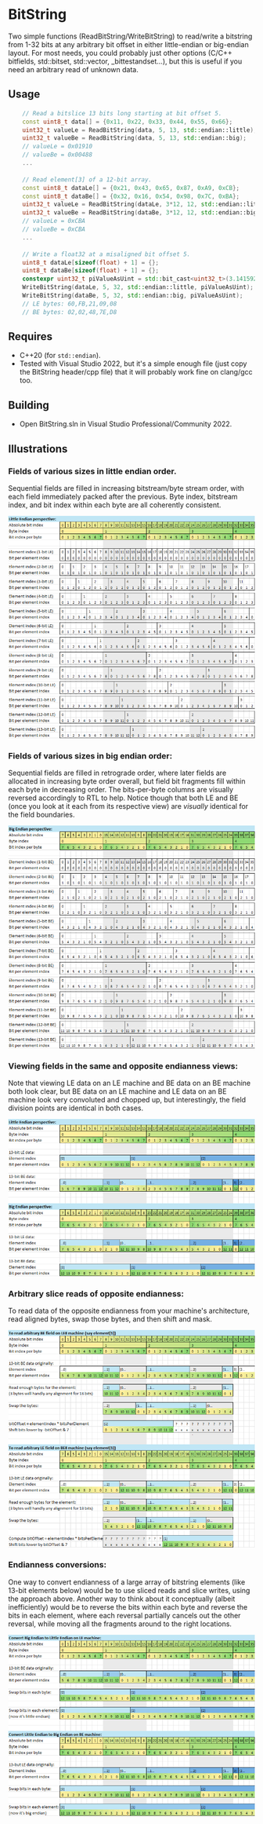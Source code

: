 # BitString
Two simple functions (ReadBitString/WriteBitString) to read/write a bitstring from 1-32 bits at any arbitrary bit offset in either little-endian or big-endian layout.
For most needs, you could probably just other options (C/C++ bitfields, std::bitset, std::vector<bool>, _bittestandset...), but this is useful if you need an arbitrary read of unknown data.

## Usage

```c++
    // Read a bitslice 13 bits long starting at bit offset 5.
    const uint8_t data[] = {0x11, 0x22, 0x33, 0x44, 0x55, 0x66};
    uint32_t valueLe = ReadBitString(data, 5, 13, std::endian::little);
    uint32_t valueBe = ReadBitString(data, 5, 13, std::endian::big);
    // valueLe = 0x01910
    // valueBe = 0x00488
    ...

    // Read element[3] of a 12-bit array.
    const uint8_t dataLe[] = {0x21, 0x43, 0x65, 0x87, 0xA9, 0xCB};
    const uint8_t dataBe[] = {0x32, 0x16, 0x54, 0x98, 0x7C, 0xBA};
    uint32_t valueLe = ReadBitString(dataLe, 3*12, 12, std::endian::little);
    uint32_t valueBe = ReadBitString(dataBe, 3*12, 12, std::endian::big);
    // valueLe = 0xCBA
    // valueBe = 0xCBA
    ...

    // Write a float32 at a misaligned bit offset 5.
    uint8_t dataLe[sizeof(float) + 1] = {};
    uint8_t dataBe[sizeof(float) + 1] = {};
    constexpr uint32_t piValueAsUint = std::bit_cast<uint32_t>(3.14159265358979323846f);
    WriteBitString(dataLe, 5, 32, std::endian::little, piValueAsUint);
    WriteBitString(dataBe, 5, 32, std::endian::big, piValueAsUint);
    // LE bytes: 60,FB,21,09,08
    // BE bytes: 02,02,48,7E,D8
```

## Requires
- C++20 (for `std::endian`).
- Tested with Visual Studio 2022, but it's a simple enough file (just copy the BitString header/cpp file) that it will probably work fine on clang/gcc too.

## Building
- Open BitString.sln in Visual Studio Professional/Community 2022.

## Illustrations

### Fields of various sizes in little endian order.

Sequential fields are filled in increasing bitstream/byte stream order, with each field immediately packed after the previous. Byte index, bitstream index, and bit index within each byte are all coherently consistent.

![Fields in Little Endian](EndiannessLE.png)

### Fields of various sizes in big endian order:

Sequential fields are filled in retrograde order, where later fields are allocated in increasing byte order overall, but field bit fragments fill within each byte in decreasing order. The bits-per-byte columns are visually reversed accordingly to RTL to help. Notice though that both LE and BE (once you look at it each from its respective view) are *visually* identical for the field boundaries.

![Fields in Big Endian](EndiannessBE.png)

### Viewing fields in the same and opposite endianness views:

Note that viewing LE data on an LE machine and BE data on an BE machine both look clear, but BE data on an LE machine and LE data on an BE machine look very convoluted and chopped up, but interestingly, the field division points are identical in both cases.

![Fields in opposite viewpoint](EndiannessOppositeViewpoint.png)

### Arbitrary slice reads of opposite endianness:

To read data of the opposite endianness from your machine's architecture, read aligned bytes, swap those bytes, and then shift and mask.

![Arbitrary slice reads](EndiannessArbitrarySliceReads.png)

### Endianness conversions:

One way to convert endianness of a large array of bitstring elements (like 13-bit elements below) would be to use sliced reads and slice writes, using the approach above. Another way to think about it conceptually (albeit inefficiently) would be to reverse the bits within each byte and reverse the bits in each element, where each reversal partially cancels out the other reversal, while moving all the fragments around to the right locations.

![Endianness conversions](EndiannessConversions.png)
